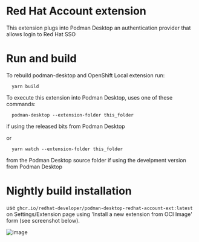 
# Red Hat Account extension

This extension plugs into Podman Desktop an authentication provider that allows login to Red Hat SSO

# Run and build



To rebuild podman-desktop and OpenShift Local extension run:

```shell
  yarn build
```

To execute this extension into Podman Desktop, uses one of these commands:

```shell
  podman-desktop --extension-folder this_folder
```

if using the released bits from Podman Desktop

or 

```shell
  yarn watch --extension-folder this_folder
```

from the Podman Desktop source folder if using the develpment version from Podman Desktop

# Nightly build installation

use `ghcr.io/redhat-developer/podman-desktop-redhat-account-ext:latest` on Settings/Extension page using 'Install a new extension from OCI Image' form (see screenshot below).



![image](https://user-images.githubusercontent.com/620330/232674528-9d07e38d-618c-4d69-a01a-309033b7b3f0.png)
